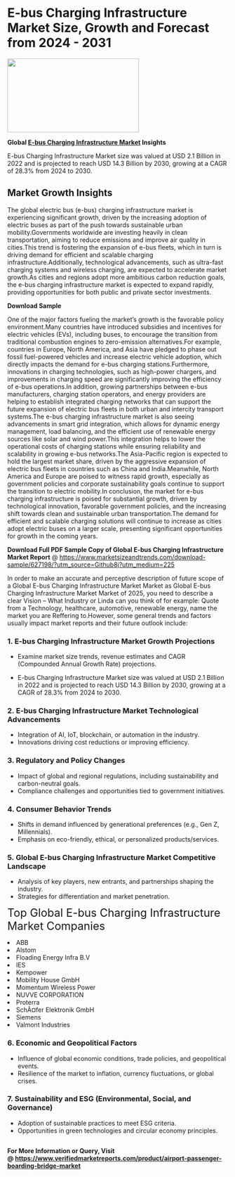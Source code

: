 <H1>E-bus Charging Infrastructure Market Size, Growth and Forecast from 2024 - 2031</H1><img class="aligncenter size-medium wp-image-584254" src="https://thirdeyenews.in/wp-content/uploads/2024/09/Global-Market-Research-300x168.jpeg" alt="" width="300" height="168" /><p><strong>Global&nbsp;<a href="https://www.marketsizeandtrends.com/download-sample/627198/?utm_source=Github8j?utm_medium=225">E-bus Charging Infrastructure Market</a> Insights</strong></p><p>E-bus Charging Infrastructure Market size was valued at USD 2.1 Billion in 2022 and is projected to reach USD 14.3 Billion by 2030, growing at a CAGR of 28.3% from 2024 to 2030.</p><p><h2>Market Growth Insights</h2> <p>The global electric bus (e-bus) charging infrastructure market is experiencing significant growth, driven by the increasing adoption of electric buses as part of the push towards sustainable urban mobility.Governments worldwide are investing heavily in clean transportation, aiming to reduce emissions and improve air quality in cities.This trend is fostering the expansion of e-bus fleets, which in turn is driving demand for efficient and scalable charging infrastructure.Additionally, technological advancements, such as ultra-fast charging systems and wireless charging, are expected to accelerate market growth.As cities and regions adopt more ambitious carbon reduction goals, the e-bus charging infrastructure market is expected to expand rapidly, providing opportunities for both public and private sector investments.</p> <p><strong>Download Sample</strong></p> <p>One of the major factors fueling the market’s growth is the favorable policy environment.Many countries have introduced subsidies and incentives for electric vehicles (EVs), including buses, to encourage the transition from traditional combustion engines to zero-emission alternatives.For example, countries in Europe, North America, and Asia have pledged to phase out fossil fuel-powered vehicles and increase electric vehicle adoption, which directly impacts the demand for e-bus charging stations.Furthermore, innovations in charging technologies, such as high-power chargers, and improvements in charging speed are significantly improving the efficiency of e-bus operations.In addition, growing partnerships between e-bus manufacturers, charging station operators, and energy providers are helping to establish integrated charging networks that can support the future expansion of electric bus fleets in both urban and intercity transport systems.The e-bus charging infrastructure market is also seeing advancements in smart grid integration, which allows for dynamic energy management, load balancing, and the efficient use of renewable energy sources like solar and wind power.This integration helps to lower the operational costs of charging stations while ensuring reliability and scalability in growing e-bus networks.The Asia-Pacific region is expected to hold the largest market share, driven by the aggressive expansion of electric bus fleets in countries such as China and India.Meanwhile, North America and Europe are poised to witness rapid growth, especially as government policies and corporate sustainability goals continue to support the transition to electric mobility.In conclusion, the market for e-bus charging infrastructure is poised for substantial growth, driven by technological innovation, favorable government policies, and the increasing shift towards clean and sustainable urban transportation.The demand for efficient and scalable charging solutions will continue to increase as cities adopt electric buses on a larger scale, presenting significant opportunities for growth in the coming years.</p> <p><span class=""><strong>Download Full PDF Sample Copy of Global E-bus Charging Infrastructure Market Report</strong> @ <a href="https://www.marketsizeandtrends.com/download-sample/627198/?utm_source=Github8j?utm_medium=225" target="_blank">https://www.marketsizeandtrends.com/download-sample/627198/?utm_source=Github8j?utm_medium=225</a></span></p><p>In order to make an accurate and perceptive description of future scope of a Global&nbsp;E-bus Charging Infrastructure Market Market as Global&nbsp;E-bus Charging Infrastructure Market Market of 2025, you need to describe a clear Vision &ndash; What Industry or Linda can you think of for example: Quote from a Technology, healthcare, automotive, renewable energy, name the market you are Reffering to.However, some general trends and factors usually impact market reports and their future outlook include:</p><h3>1.&nbsp;<strong>E-bus Charging Infrastructure Market Growth Projections</strong></h3><ul><li>Examine market size trends, revenue estimates and CAGR (Compounded Annual Growth Rate) projections.</li><li><p>E-bus Charging Infrastructure Market size was valued at USD 2.1 Billion in 2022 and is projected to reach USD 14.3 Billion by 2030, growing at a CAGR of 28.3% from 2024 to 2030.</p></li></ul><h3>2.&nbsp;<strong>E-bus Charging Infrastructure Market Technological Advancements</strong></h3><ul><li>Integration of AI, IoT, blockchain, or automation in the industry.</li><li>Innovations driving cost reductions or improving efficiency.</li></ul><h3>3.&nbsp;<strong>Regulatory and Policy Changes</strong></h3><ul><li>Impact of global and regional regulations, including sustainability and carbon-neutral goals.</li><li>Compliance challenges and opportunities tied to government initiatives.</li></ul><h3>4.&nbsp;<strong>Consumer Behavior Trends</strong></h3><ul><li>Shifts in demand influenced by generational preferences (e.g., Gen Z, Millennials).</li><li>Emphasis on eco-friendly, ethical, or personalized products/services.</li></ul><h3>5.&nbsp;<strong>Global E-bus Charging Infrastructure Market Competitive Landscape</strong></h3><ul><li>Analysis of key players, new entrants, and partnerships shaping the industry.</li><li>Strategies for differentiation and market penetration.</li></ul><p data-pm-slice="1 1 []"><span style="color: inherit; font-family: inherit; font-size: 25px;">Top Global E-bus Charging Infrastructure Market Companies</span></p><div class="" data-test-id=""><p><li>ABB</li><li> Alstom</li><li> Floading Energy Infra B.V</li><li> IES</li><li> Kempower</li><li> Mobility House GmbH</li><li> Momentum Wireless Power</li><li> NUVVE CORPORATION</li><li> Proterra</li><li> SchÃ¤fer Elektronik GmbH</li><li> Siemens</li><li> Valmont Industries</li></p></div><h3>6.&nbsp;<strong>Economic and Geopolitical Factors</strong></h3><ul><li>Influence of global economic conditions, trade policies, and geopolitical events.</li><li>Resilience of the market to inflation, currency fluctuations, or global crises.</li></ul><h3>7.&nbsp;<strong>Sustainability and ESG (Environmental, Social, and Governance)</strong></h3><ul><li>Adoption of sustainable practices to meet ESG criteria.</li><li>Opportunities in green technologies and circular economy principles.</li></ul><h2><strong style="font-size: 14px;">For More Information or Query, Visit @&nbsp;</strong><a style="background-color: #ffffff; font-size: 14px;" href="https://www.marketsizeandtrends.com/report/e-bus-charging-infrastructure-market/" target="_blank">https://www.verifiedmarketreports.com/product/airport-passenger-boarding-bridge-market</a></h2>